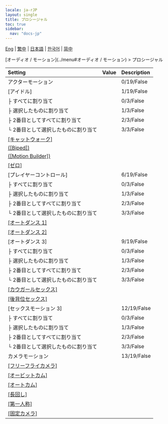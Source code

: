 ```yaml
---
locale: ja-rJP
layout: single
title: プロシージャル
toc: true
sidebar:
  nav: "docs-jp"
---
```

[Eng](/dancexr/menu/2025.4/motion/procedural) | [繁中](/tw/dancexr/menu/2025.4/motion/procedural) | [日本語](/jp/dancexr/menu/2025.4/motion/procedural) | [한국어](/kr/dancexr/menu/2025.4/motion/procedural) | [简中](/zh/dancexr/menu/2025.4/motion/procedural)

[オーディオ / モーション](../menu#オーディオ / モーション) > プロシージャル



| Setting | Value | Description |
| :--- | --- | :--- |
| アクターモーション || 0/19/False
| [アイドル] || 1/19/False
| ├ すべてに割り当て || 0/3/False
| ├ 選択したものに割り当て || 1/3/False
| ├ 2番目としてすべてに割り当て || 2/3/False
| └ 2番目として選択したものに割り当て || 3/3/False
| [[キャットウォーク]](catwalk) |
| [([Biped])](biped) |
| [([Motion Builder])](motion_builder) |
| [[ゼロ]](zero) |
| [プレイヤーコントロール] || 6/19/False
| ├ すべてに割り当て || 0/3/False
| ├ 選択したものに割り当て || 1/3/False
| ├ 2番目としてすべてに割り当て || 2/3/False
| └ 2番目として選択したものに割り当て || 3/3/False
| [[オートダンス 1]](auto_dance_1) |
| [[オートダンス 2]](auto_dance_2) |
| [オートダンス 3] || 9/19/False
| ├ すべてに割り当て || 0/3/False
| ├ 選択したものに割り当て || 1/3/False
| ├ 2番目としてすべてに割り当て || 2/3/False
| └ 2番目として選択したものに割り当て || 3/3/False
| [[カウガールセックス]](cowgirl_sex) |
| [[後背位セックス]](sex_from_behind) |
| [セックスモーション 3] || 12/19/False
| ├ すべてに割り当て || 0/3/False
| ├ 選択したものに割り当て || 1/3/False
| ├ 2番目としてすべてに割り当て || 2/3/False
| └ 2番目として選択したものに割り当て || 3/3/False
| カメラモーション || 13/19/False
| [[フリーフライカメラ]](freefly_cam) |
| [[オービットカム]](orbit_cam) |
| [[オートカム]](auto_cam) |
| [[長回し]](long_take) |
| [[第一人称]](first_person) |
| [[固定カメラ]](fixed_camera) |
